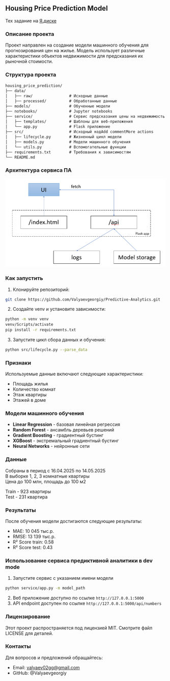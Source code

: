 ## Housing Price Prediction Model

Тех задание на [Я.диске](https://disk.yandex.ru/d/vDb3HPumZ2xK0w)

### Описание проекта
Проект направлен на создание модели машинного обучения для прогнозирования цен на жилье. Модель использует различные характеристики объектов недвижимости для предсказания их рыночной стоимости.

### Структура проекта
```
housing_price_prediction/
├── data/
│   ├── raw/                # Исходные данные
│   ├── processed/          # Обработанные данные
├── models/                 # Обученные модели
├── notebooks/              # Jupyter notebooks
├── service/                # Сервис предсказания цены на недвижимость
│   ├── templates/          # Шаблоны для веб-приложения
│   └── app.py              # Flask приложение
├── src/                    # Исходный кодAdd commentMore actions
│   ├── lifecycle.py        # Жизненный цикл модели
│   ├── models.py           # Модели машинного обучения
│   └── utils.py            # Вспомогательные функции
├── requirements.txt        # Требования к зависимостям
└── README.md
```

### Архитектура сервиса ПА
![](img/arch.png)

### Как запустить
1. Клонируйте репозиторий:
```bash
git clone https://github.com/Valyaevgeorgiy/Predictive-Analytics.git
```

2. Создайте venv и установите зависимости:
```bash
python -m venv venv
venv/Scripts/activate
pip install -r requirements.txt
```

3. Запустите цикл сбора данных и обучения:
```bash
python src/lifecycle.py --parse_data
```

### Признаки
Используемые данные включают следующие характеристики:
* Площадь жилья
* Количество комнат
* Этаж квартиры
* Этажей в доме

### Модели машинного обучения
* **Linear Regression** - базовая линейная регрессия
* **Random Forest** - ансамбль деревьев решений
* **Gradient Boosting** - градиентный бустинг
* **XGBoost** - экстремальный градиентный бустинг
* **Neural Networks** - нейронные сети

### Данные
Собраны в период с 16.04.2025 по 14.05.2025  
В выборке 1, 2, 3 комнатные квартиры  
Цена до 100 млн, площадь до 100 м2  

Train - 923 квартиры  
Test - 231 квартира

### Результаты
После обучения модели  достигаются следующие результаты:
* MAE: 10 045 тыс.р.
* RMSE: 13 139 тыс.р. 
* R² Score train: 0.58
* R² Score test: 0.43

### Использование сервиса предиктивной аналитики в dev mode
1. Запустите сервис с указанием имени модели
```sh
python service/app.py -m model_path
```
2. Веб приложение доступно по ссылке `http://127.0.0.1:5000` 
3. API endpoint доступен  по ссылке `http://127.0.0.1:5000/api/numbers`

### Лицензирование
Этот проект распространяется под лицензией MIT.
Смотрите файл LICENSE для деталей.

### Контакты
Для вопросов и предложений обращайтесь:
* Email: valyaev02gg@gmail.com
* GitHub: @Valyaevgeorgiy
